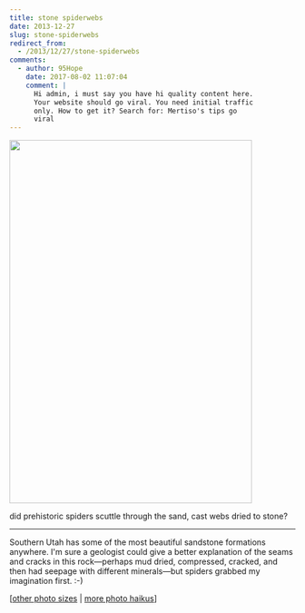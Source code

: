 ```yaml
---
title: stone spiderwebs
date: 2013-12-27
slug: stone-spiderwebs
redirect_from:
  - /2013/12/27/stone-spiderwebs
comments:
  - author: 95Hope
    date: 2017-08-02 11:07:04
    comment: |
      Hi admin, i must say you have hi quality content here.
      Your website should go viral. You need initial traffic 
      only. How to get it? Search for: Mertiso's tips go 
      viral
---
```

<a href="http://www.flickr.com/photos/daniel_hardman/5134363167/sizes/l/"><img class="aligncenter" alt="" src="http://farm2.staticflickr.com/1191/5134363167_dbb3cdbb3b_z.jpg" width="427" height="640" /></a>
<p class="haiku">did prehistoric
spiders scuttle through the sand,
cast webs dried to stone?</p>


<hr />

Southern Utah has some of the most beautiful sandstone formations anywhere. I'm sure a geologist could give a better explanation of the seams and cracks in this rock—perhaps mud dried, compressed, cracked, and then had seepage with different minerals—but spiders grabbed my imagination first. :-)

[<a href="http://www.flickr.com/photos/daniel_hardman/5134363167/sizes/l/" target="_blank">other photo sizes</a> | <a href="http://sivanea.com/category/photos/">more photo haikus</a>]
